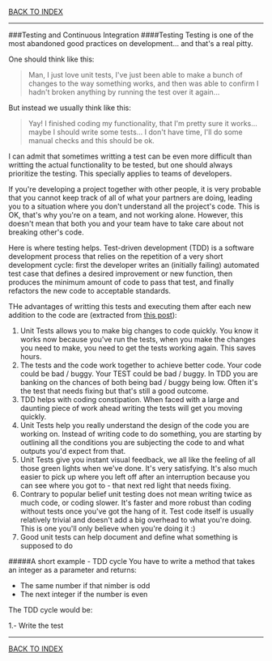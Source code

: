 [BACK TO INDEX](../README.md)
__________
###Testing and Continuous Integration
####Testing
Testing is one of the most abandoned good practices on development... and that's a real pitty. 

One should think like this:

>Man, I just love unit tests, I've just been able to make a bunch of changes to the way something works, 
>and then was able to confirm I hadn't broken anything by running the test over it again...

But instead we usually think like this:

>Yay! I finished coding my functionality, that I'm pretty sure it works... maybe I should write
>some tests... I don't have time, I'll do some manual checks and this should be ok.

I can admit that sometimes writting a test can be even more difficult than writting the actual
functionality to be tested, but one should always prioritize the testing. This specially applies to teams of developers.

If you're developing a project together with other people, it is very probable that you cannot keep track
of all of what your partners are doing, leading you to a situation where you don't understand all the
project's code. This is OK, that's why you're on a team, and not working alone. However, this doesn't mean that
both you and your team have to take care about not breaking other's code.

Here is where testing helps. Test-driven development (TDD) is a software development process that relies 
on the repetition of a very short development cycle: first the developer writes an (initially failing) 
automated test case that defines a desired improvement or new function, then produces the minimum amount 
of code to pass that test, and finally refactors the new code to acceptable standards.

THe advantages of writting this tests and executing them after each new addition to the code are (extracted
from [this post](http://stackoverflow.com/questions/67299/is-unit-testing-worth-the-effort)):

1. Unit Tests allows you to make big changes to code quickly. You know it works now because you've run the tests, when you make the changes you need to make, you need to get the tests working again. This saves hours.
2. The tests and the code work together to achieve better code. Your code could be bad / buggy. 
Your TEST could be bad / buggy. In TDD you are banking on the chances of both being bad / buggy being low. 
Often it's the test that needs fixing but that's still a good outcome.  
3. TDD helps with coding constipation. When faced with a large and daunting piece of work ahead writing 
the tests will get you moving quickly.
4. Unit Tests help you really understand the design of the code you are working on. Instead of writing code 
to do something, you are starting by outlining all the conditions you are subjecting the code to and what 
outputs you'd expect from that.
5. Unit Tests give you instant visual feedback, we all like the feeling of all those green lights 
when we've done. It's very satisfying. It's also much easier to pick up where you left off after 
an interruption because you can see where you got to - that next red light that needs fixing.
6. Contrary to popular belief unit testing does not mean writing twice as much code, or coding slower. 
It's faster and more robust than coding without tests once you've got the hang of it. 
Test code itself is usually relatively trivial and doesn't add a big overhead to what you're doing. 
This is one you'll only believe when you're doing it :)
7. Good unit tests can help document and define what something is supposed to do

#####A short example - TDD cycle
You have to write a method that takes an integer as a parameter and returns:

* The same number if that nimber is odd
* The next integer if the number is even

The TDD cycle would be:

1.- Write the test


__________
[BACK TO INDEX](../README.md)
